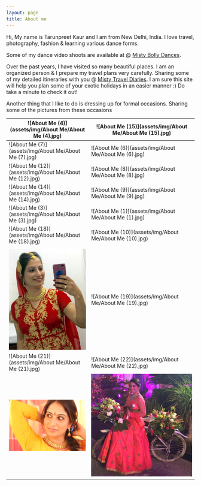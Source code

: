 ```yaml
---
layout: page
title: About me
---
```


Hi, My name is Tarunpreet Kaur and I am from New Delhi, India. I love travel, photography, fashion & learning various dance forms.

Some of my dance video shoots are available at @ [Misty Bolly Dances](https://tarunpreetkaur.com/Misty-Bolly-Dances.html).

Over the past years, I have visited so many beautiful places. I am an organized person & I prepare my travel plans very carefully. Sharing some of my detailed itineraries with you @ [Misty Travel Diaries](https://tarunpreetkaur.com/Misty-Travel-Diaries.html). I am sure this site will help you plan some of your exotic holidays in an easier manner :) Do take a minute to check it out!

Another thing that I like to do is dressing up for formal occasions. Sharing some of the pictures from these occasions

| ![About Me (4)](assets/img/About Me/About Me (4).jpg)        | ![About Me (15)](assets/img/About Me/About Me (15).jpg)      |
| ------------------------------------------------------------ | ------------------------------------------------------------ |
| ![About Me (7)](assets/img/About Me/About Me (7).jpg)        | ![About Me (6)](assets/img/About Me/About Me (6).jpg)        |
| ![About Me (12)](assets/img/About Me/About Me (12).jpg)      | ![About Me (8)](assets/img/About Me/About Me (8).jpg)        |
| ![About Me (14)](assets/img/About Me/About Me (14).jpg)      | ![About Me (9)](assets/img/About Me/About Me (9).jpg)        |
| ![About Me (3)](assets/img/About Me/About Me (3).jpg)        | ![About Me (1)](assets/img/About Me/About Me (1).jpg)        |
| ![About Me (18)](assets/img/About Me/About Me (18).jpg)      | ![About Me (10)](assets/img/About Me/About Me (10).jpg)      |
|                                                              |                                                              |
| <img src="assets/img/About Me/About Me (20).jpg" alt="About Me (20)" style="zoom:150%;" /> | ![About Me (19)](assets/img/About Me/About Me (19).jpg)      |
| ![About Me (21)](assets/img/About Me/About Me (21).jpg)      | ![About Me (22)](assets/img/About Me/About Me (22).jpg)      |
| <img src="assets/img/About Me/About Me (17).jpg" alt="About Me (17)" style="zoom:50%;" /> | <img src="assets/img/About Me/About Me (16).jpg" alt="About Me (16)" style="zoom:200%;" /> |
